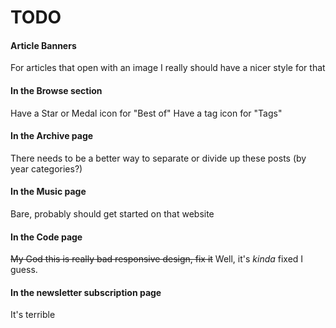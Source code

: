 TODO
=================

#### Article Banners

For articles that open with an image I really should have a nicer style for that

#### In the Browse section

Have a Star or Medal icon for "Best of"
Have a tag icon for "Tags"

#### In the Archive page

There needs to be a better way to separate or divide up these posts (by year categories?)

<!-- {% for post in site.posts %}
  {% unless post.next %}
  <ul id="archive-list">
  {% else %}
  {% capture year %}{{ post.date | date: '%Y' }}{% endcapture %}
  {% capture nyear %}{{ post.next.date | date: '%Y' }}{% endcapture %}
  {% if year != nyear %}
  </ul>
  <h2>{{ post.date | date: '%Y' }}</h2>
  <ul id="archive-list">
  {% endif %}
  {% endunless %}
    <li style="margin-bottom:1rem;">
                <a class="text-link" href="{{ post.url | prepend: site.baseurl | replace: '//', '/' }}"><span>{{ post.title }}<span></a><span class="weak">- {{ post.date | date: "%B %-d, %Y" }}</span>
            </li>
{% endfor %} -->

<!-- <h2 class="medium-bottom-pad">{{ page.title }}</h2>

{% assign currentYear=nil %}
{% for post in page.posts %}
    {% capture year %}{{ post.date | date: '%Y' }}{% endcapture %}
    {% if currentYear == nil %}
        {% assign currentYear=year %}
        <h3>1024</h3>
        <ul id="archive-list">
    {% endif %}
    {% if year != currentYear %}
        {% assign currentYear=year %}
        </ul>
        <h3>20134</h3>
        <ul id="archive-list">
    {% endif %}
    <li>
        <a class="text-link" href="{{ post.url | prepend: site.baseurl | replace: '//', '/' }}"><span>{{ post.title }}<span></a><span class="weak">- {{ post.date | date: "%B %-d, %Y" }}</span>
    </li>
{% endfor %}
</ul> -->

#### In the Music page

Bare, probably should get started on that website

#### In the Code page

~~My God this is really bad responsive design, fix it~~
Well, it's *kinda* fixed I guess.

#### In the newsletter subscription page

It's terrible